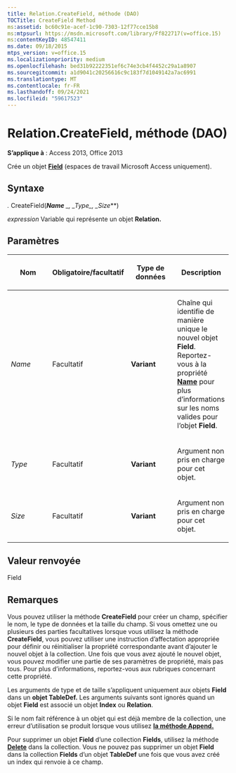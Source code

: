 ```yaml
---
title: Relation.CreateField, méthode (DAO)
TOCTitle: CreateField Method
ms:assetid: bc60c91e-acef-1c90-7303-12f77cce15b8
ms:mtpsurl: https://msdn.microsoft.com/library/Ff822717(v=office.15)
ms:contentKeyID: 48547411
ms.date: 09/18/2015
mtps_version: v=office.15
ms.localizationpriority: medium
ms.openlocfilehash: bed31b92222351ef6c74e3cb4f4452c29a1a8907
ms.sourcegitcommit: a1d9041c20256616c9c183f7d1049142a7ac6991
ms.translationtype: MT
ms.contentlocale: fr-FR
ms.lasthandoff: 09/24/2021
ms.locfileid: "59617523"
---
```

# <a name="relationcreatefield-method-dao"></a>Relation.CreateField, méthode (DAO)

**S’applique à** : Access 2013, Office 2013

Crée un objet **[Field](field-object-dao.md)** (espaces de travail Microsoft Access uniquement).

## <a name="syntax"></a>Syntaxe

*.* CreateField(***Name** _, _*_Type_*_, _*_Size_**)

*expression* Variable qui représente un objet **Relation.**

## <a name="parameters"></a>Paramètres

<table>
<colgroup>
<col style="width: 25%" />
<col style="width: 25%" />
<col style="width: 25%" />
<col style="width: 25%" />
</colgroup>
<thead>
<tr class="header">
<th><p>Nom</p></th>
<th><p>Obligatoire/facultatif</p></th>
<th><p>Type de données</p></th>
<th><p>Description</p></th>
</tr>
</thead>
<tbody>
<tr class="odd">
<td><p><em>Name</em></p></td>
<td><p>Facultatif</p></td>
<td><p><strong>Variant</strong></p></td>
<td><p>Chaîne qui identifie de manière unique le nouvel objet <strong>Field</strong>. Reportez-vous à la propriété <strong><a href="connection-name-property-dao.md">Name</a></strong> pour plus d’informations sur les noms valides pour l’objet <strong>Field</strong>.</p></td>
</tr>
<tr class="even">
<td><p><em>Type</em></p></td>
<td><p>Facultatif</p></td>
<td><p><strong>Variant</strong></p></td>
<td><p>Argument non pris en charge pour cet objet.</p></td>
</tr>
<tr class="odd">
<td><p><em>Size</em></p></td>
<td><p>Facultatif</p></td>
<td><p><strong>Variant</strong></p></td>
<td><p>Argument non pris en charge pour cet objet.</p></td>
</tr>
</tbody>
</table>


## <a name="return-value"></a>Valeur renvoyée

Field

## <a name="remarks"></a>Remarques

Vous pouvez utiliser la méthode **CreateField** pour créer un champ, spécifier le nom, le type de données et la taille du champ. Si vous omettez une ou plusieurs des parties facultatives lorsque vous utilisez la méthode **CreateField**, vous pouvez utiliser une instruction d’affectation appropriée pour définir ou réinitialiser la propriété correspondante avant d’ajouter le nouvel objet à la collection. Une fois que vous avez ajouté le nouvel objet, vous pouvez modifier une partie de ses paramètres de propriété, mais pas tous. Pour plus d’informations, reportez-vous aux rubriques concernant cette propriété.

Les arguments de type et de taille s’appliquent uniquement aux objets **Field** dans un **objet TableDef.** Les arguments suivants sont ignorés quand un objet **Field** est associé un objet **Index** ou **Relation**.

Si le nom fait référence à un objet qui est déjà membre de la collection, une erreur d’utilisation se produit lorsque vous utilisez **[la méthode Append.](fields-append-method-dao.md)**

Pour supprimer un objet **Field** d’une collection **Fields**, utilisez la méthode **[Delete](fields-delete-method-dao.md)** dans la collection. Vous ne pouvez pas supprimer un objet **Field** dans la collection **Fields** d’un objet **TableDef** une fois que vous avez créé un index qui renvoie à ce champ.

